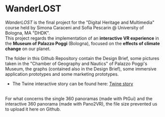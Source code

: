 # WanderLOST
<i>WanderLOST</i> is the final project for the "Digital Heritage and Multimedia" course held by Simona Caraceni and Sofia Pescarin @ University of Bologna, MA "DHDK".
<br>
This project regards the implementation of an <b>interactive VR experience</b> in the <b>Museum of Palazzo Poggi</b> (Bologna), focused on the <b>effects of climate change</b> on our planet.
<br>

The folder in this Github Repository contain the Design Brief, some pictures taken in the "Chamber of Geography and Nautics" of Palazzo Poggi's Museum, the graphs (contained also in the Design Brief), some immersive application prototypes and some marketing prototypes.
- The Twine interactive story can be found here: [Twine story](https://ginevrabotto.github.io/WanderLost/TwineScenario.html)
<br>
For what concerns the single 360 panoramas (made with PtGui) and the interactive 360 panorama (made with Pano2VR), the file size prevented us to upload it here on Github.
